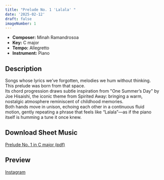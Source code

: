 ```yaml
---
title: "Prelude No. 1 'Lalala' "
date: '2025-02-12'
draft: false
imageNumber: 1
---
```

- **Composer:** Minah Ramandrosoa
- **Key:** C major
- **Tempo:** Allegretto
- **Instrument:** Piano

<!--more-->
## Description
Songs whose lyrics we’ve forgotten, melodies we hum without thinking. This prelude was born from that space.<br> 
Its chord progression draws subtle inspiration from "One Summer’s Day" by Joe Hisaishi, the iconic theme from Spirited Away: bringing a warm, nostalgic atmosphere reminiscent of childhood memories. <br>
Both hands move in unison, echoing each other in a continuous fluid motion, gently repeating a phrase that feels like “Lalala”—as if the piano itself is humming a tune it once knew.

 ## Download Sheet Music

 [Prelude No. 1 in C major (pdf)](/pdfs/Prelude%20No.1%20in%20Cmajor.pdf)

 ## Preview 

[Instagram](https://www.instagram.com/p/DF-YOtciEa5/)